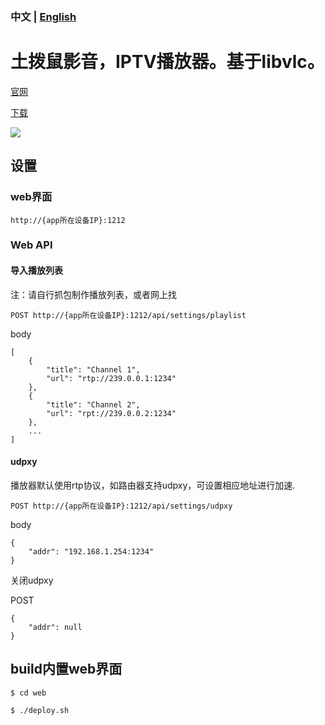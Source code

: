 ### 中文 | [English](README.md)

# 土拨鼠影音，IPTV播放器。基于libvlc。

[官网](http://www.turboshow.cn)

[下载](https://github.com/plestoon/tbs-android/releases/download/v0.1.1/tbs-tv-armeabi-v7a-0.1.1.apk)

![](http://www.turboshow.cn/assets/screenshot.png)
## 设置
### web界面
`http://{app所在设备IP}:1212`

### Web API
#### 导入播放列表
注：请自行抓包制作播放列表，或者网上找

`POST http://{app所在设备IP}:1212/api/settings/playlist`

body
```
[
    {
        "title": "Channel 1",
        "url": "rtp://239.0.0.1:1234"
    },
    {
        "title": "Channel 2",
        "url": "rpt://239.0.0.2:1234"
    },
    ...
]
```

#### udpxy
播放器默认使用rtp协议，如路由器支持udpxy，可设置相应地址进行加速.

`POST http://{app所在设备IP}:1212/api/settings/udpxy`

body
```
{
    "addr": "192.168.1.254:1234"
}
```
关闭udpxy
 
 POST
```
{
    "addr": null
}
```

## build内置web界面

`$ cd web`

`$ ./deploy.sh`